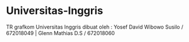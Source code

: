 # Universitas-Inggris
TR grafkom Universitas Inggris
dibuat oleh : Yosef David Wibowo Susilo / 672018049 | Glenn Mathias D.S / 672018060

